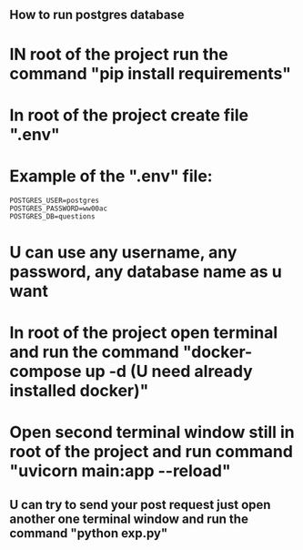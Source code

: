 ## How to run postgres database
# IN root of the project run the command "pip install requirements"
# In root of the project create file ".env"
# Example of the ".env" file:
    POSTGRES_USER=postgres
    POSTGRES_PASSWORD=ww00ac
    POSTGRES_DB=questions
# U can use any username, any password, any database name as u want
# In root of the project open terminal and run the command "docker-compose up -d (U need already installed docker)"
# Open second terminal window still in root of the project and run command "uvicorn main:app --reload"

## U can try to send your post request just open another one terminal window and run the command "python exp.py"
    